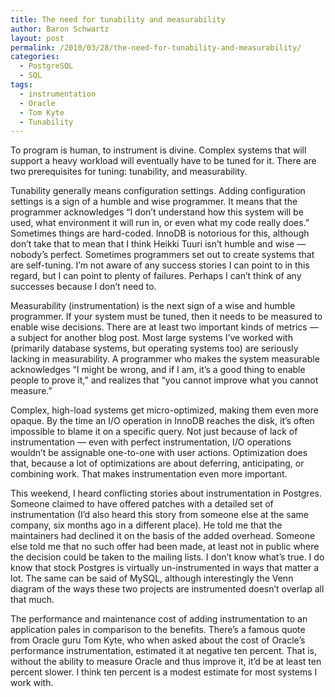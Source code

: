 ```yaml
---
title: The need for tunability and measurability
author: Baron Schwartz
layout: post
permalink: /2010/03/28/the-need-for-tunability-and-measurability/
categories:
  - PostgreSQL
  - SQL
tags:
  - instrumentation
  - Oracle
  - Tom Kyte
  - Tunability
---
```

To program is human, to instrument is divine. Complex systems that will support a heavy workload will eventually have to be tuned for it. There are two prerequisites for tuning: tunability, and measurability.

Tunability generally means configuration settings. Adding configuration settings is a sign of a humble and wise programmer. It means that the programmer acknowledges &#8220;I don&#8217;t understand how this system will be used, what environment it will run in, or even what my code really does.&#8221; Sometimes things are hard-coded. InnoDB is notorious for this, although don&#8217;t take that to mean that I think Heikki Tuuri isn&#8217;t humble and wise &#8212; nobody&#8217;s perfect. Sometimes programmers set out to create systems that are self-tuning. I&#8217;m not aware of any success stories I can point to in this regard, but I can point to plenty of failures. Perhaps I can&#8217;t think of any successes because I don&#8217;t need to.

Measurability (instrumentation) is the next sign of a wise and humble programmer. If your system must be tuned, then it needs to be measured to enable wise decisions. There are at least two important kinds of metrics &#8212; a subject for another blog post. Most large systems I&#8217;ve worked with (primarily database systems, but operating systems too) are seriously lacking in measurability. A programmer who makes the system measurable acknowledges &#8220;I might be wrong, and if I am, it&#8217;s a good thing to enable people to prove it,&#8221; and realizes that &#8220;you cannot improve what you cannot measure.&#8221;

Complex, high-load systems get micro-optimized, making them even more opaque. By the time an I/O operation in InnoDB reaches the disk, it&#8217;s often impossible to blame it on a specific query. Not just because of lack of instrumentation &#8212; even with perfect instrumentation, I/O operations wouldn&#8217;t be assignable one-to-one with user actions. Optimization does that, because a lot of optimizations are about deferring, anticipating, or combining work. That makes instrumentation even more important.

This weekend, I heard conflicting stories about instrumentation in Postgres. Someone claimed to have offered patches with a detailed set of instrumentation (I&#8217;d also heard this story from someone else at the same company, six months ago in a different place). He told me that the maintainers had declined it on the basis of the added overhead. Someone else told me that no such offer had been made, at least not in public where the decision could be taken to the mailing lists. I don&#8217;t know what&#8217;s true. I do know that stock Postgres is virtually un-instrumented in ways that matter a lot. The same can be said of MySQL, although interestingly the Venn diagram of the ways these two projects are instrumented doesn&#8217;t overlap all that much.

The performance and maintenance cost of adding instrumentation to an application pales in comparison to the benefits. There&#8217;s a famous quote from Oracle guru Tom Kyte, who when asked about the cost of Oracle&#8217;s performance instrumentation, estimated it at negative ten percent. That is, without the ability to measure Oracle and thus improve it, it&#8217;d be at least ten percent slower. I think ten percent is a modest estimate for most systems I work with.